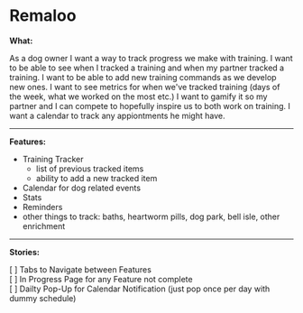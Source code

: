 # Remaloo

**What:** 

As a dog owner I want a way to track progress we make with training.
I want to be able to see when I tracked a training and when my partner tracked a training.
I want to be able to add new training commands as we develop new ones.
I want to see metrics for when we've tracked training (days of the week, what we worked on the most etc.)
I want to gamify it so my partner and I can compete to hopefully inspire us to both work on training.
I want a calendar to track any appiontments he might have.

---

**Features:**
* Training Tracker
	* list of previous tracked items
	* ability to add a new tracked item
* Calendar for dog related events
* Stats
* Reminders
* other things to track: baths, heartworm pills, dog park, bell isle, other enrichment

---

**Stories:**

[ ] Tabs to Navigate between Features <br>
[ ] In Progress Page for any Feature not complete <br>
[ ] Dailty Pop-Up for Calendar Notification (just pop once per day with dummy schedule) <br>
